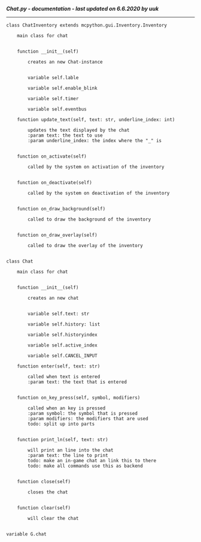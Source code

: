***Chat.py - documentation - last updated on 6.6.2020 by uuk***
___

    class ChatInventory extends mcpython.gui.Inventory.Inventory
        
        main class for chat


        function __init__(self)
            
            creates an new Chat-instance


            variable self.lable

            variable self.enable_blink

            variable self.timer

            variable self.eventbus

        function update_text(self, text: str, underline_index: int)
            
            updates the text displayed by the chat
            :param text: the text to use
            :param underline_index: the index where the "_" is


        function on_activate(self)
            
            called by the system on activation of the inventory


        function on_deactivate(self)
            
            called by the system on deactivation of the inventory


        function on_draw_background(self)
            
            called to draw the background of the inventory


        function on_draw_overlay(self)
            
            called to draw the overlay of the inventory


    class Chat
        
        main class for chat


        function __init__(self)
            
            creates an new chat


            variable self.text: str

            variable self.history: list

            variable self.historyindex

            variable self.active_index

            variable self.CANCEL_INPUT

        function enter(self, text: str)
            
            called when text is entered
            :param text: the text that is entered


        function on_key_press(self, symbol, modifiers)
            
            called when an key is pressed
            :param symbol: the symbol that is pressed
            :param modifiers: the modifiers that are used
            todo: split up into parts


        function print_ln(self, text: str)
            
            will print an line into the chat
            :param text: the line to print
            todo: make an in-game chat an link this to there
            todo: make all commands use this as backend


        function close(self)
            
            closes the chat


        function clear(self)
            
            will clear the chat


    variable G.chat